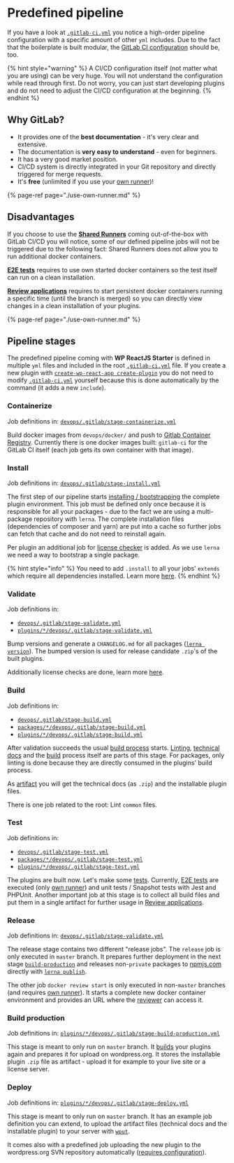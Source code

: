 # Predefined pipeline

If you have a look at [`.gitlab-ci.yml`](../usage/folder-structure/root.md#folder-structure) you notice a high-order pipeline configuration with a specific amount of other `yml` includes. Due to the fact that the boilerplate is built modular, the [GitLab CI configuration](https://docs.gitlab.com/ee/ci/yaml/) should be, too.

{% hint style="warning" %}
A CI/CD configuration itself (not matter what you are using) can be very huge. You will not understand the configuration while read through first. Do not worry, you can just start developing plugins and do not need to adjust the CI/CD configuration at the beginning.
{% endhint %}

## Why GitLab?

-   It provides one of the **best documentation** - it's very clear and extensive.
-   The documentation is **very easy to understand** - even for beginners.
-   It has a very good market position.
-   CI/CD system is directly integrated in your Git repository and directly triggered for merge requests.
-   It's **free** (unlimited if you use your [own runner](./use-own-runner.md))!

{% page-ref page="./use-own-runner.md" %}

## Disadvantages

If you choose to use the [**Shared Runners**](https://docs.gitlab.com/ee/ci/runners/#shared-specific-and-group-runners) coming out-of-the-box with GitLab CI/CD you will notice, some of our defined pipeline jobs will not be triggered due to the following fact: Shared Runners does not allow you to run additional docker containers.

[**E2E tests**](../advanced/tests.md#e2e) requires to use own started docker containers so the test itself can run on a clean installation.

[**Review applications**](./review-applications.md) requires to start persistent docker containers running a specific time (until the branch is merged) so you can directly view changes in a clean installation of your plugins.

{% page-ref page="./use-own-runner.md" %}

## Pipeline stages

The predefined pipeline coming with **WP ReactJS Starter** is defined in multiple `yml` files and included in the root [`.gitlab-ci.yml`](../usage/folder-structure/root.md#folder-structure) file. If you create a new plugin with [`create-wp-react-app create-plugin`](../usage/getting-started.md#create-workspace) you do not need to modify [`.gitlab-ci.yml`](../usage/folder-structure/root.md#folder-structure) yourself because this is done automatically by the command (it adds a new `include`).

### Containerize

Job definitions in: [`devops/.gitlab/stage-containerize.yml`](../usage/folder-structure/root.md#folder-structure)

Build docker images from `devops/docker/` and push to [Gitlab Container Registry](https://docs.gitlab.com/ee/user/packages/container_registry/). Currently there is one docker images built: `gitlab-ci` for the GitLab CI itself (each job gets its own container with that image).

### Install

Job definitions in: [`devops/.gitlab/stage-install.yml`](../usage/folder-structure/root.md#folder-structure)

The first step of our pipeline starts [installing / bootstrapping](../usage/available-commands/root.md#development) the complete plugin environment. This job must be defined only once because it is responsible for all your packages - due to the fact we are using a multi-package repository with `lerna`. The complete installation files (dependencies of composer and yarn) are put into a cache so further jobs can fetch that cache and do not need to reinstall again.

Per plugin an additional job for [license checker](../advanced/license-checker.md#javascript) is added. As we use `lerna` we need a way to bootstrap a single package.

{% hint style="info" %}
You need to add `.install` to all your jobs' `extends` which require all dependencies installed. Learn more [here](extend-gitlab-ci-pipeline.md#root).
{% endhint %}

### Validate

Job definitions in:

-   [`devops/.gitlab/stage-validate.yml`](../usage/folder-structure/root.md#folder-structure)
-   [`plugins/*/devops/.gitlab/stage-validate.yml`](../usage/folder-structure/plugin.md#folder-structure)

Bump versions and generate a `CHANGELOG.md` for all packages ([`lerna version`](https://github.com/lerna/lerna/tree/master/commands/version)). The bumped version is used for release candidate `.zip`'s of the built plugins.

Additionally license checks are done, learn more [here](../advanced/license-checker.md).

### Build

Job definitions in:

-   [`devops/.gitlab/stage-build.yml`](../usage/folder-structure/root.md#folder-structure)
-   [`packages/*/devops/.gitlab/stage-build.yml`](../usage/folder-structure/root.md#folder-structure)
-   [`plugins/*/devops/.gitlab/stage-build.yml`](../usage/folder-structure/plugin.md#folder-structure)

After validation succeeds the usual [build process](../advanced/build-production-plugin.md) starts. [Linting](../usage/available-commands/plugin.md#development), [technical docs](../usage/available-commands/plugin.md#documentation) and the [build](../usage/available-commands/plugin.md#build) process itself are parts of this stage. For packages, only linting is done because they are directly consumed in the plugins' build process.

As [artifact](https://docs.gitlab.com/ee/user/project/pipelines/job_artifacts.html) you will get the technical docs (as `.zip`) and the installable plugin files.

There is one job related to the root: Lint `common` files.

### Test

Job definitions in:

-   [`devops/.gitlab/stage-test.yml`](../usage/folder-structure/root.md#folder-structure)
-   [`packages/*/devops/.gitlab/stage-test.yml`](../usage/folder-structure/root.md#folder-structure)
-   [`plugins/*/devops/.gitlab/stage-test.yml`](../usage/folder-structure/plugin.md#folder-structure)

The plugins are built now. Let's make some [tests](../advanced/tests.md). Currently, [E2E tests](../advanced/tests.md#e2e) are executed (only [own runner](./use-own-runner.md)) and unit tests / Snapshot tests with Jest and PHPUnit. Another important job at this stage is to collect all build files and put them in a single artifact for further usage in [Review applications](./review-applications.md).

### Release

Job definitions in: [`devops/.gitlab/stage-validate.yml`](../usage/folder-structure/root.md#folder-structure)

The release stage contains two different "release jobs". The `release` job is only executed in `master` branch. It prepares further deployment in the next stage [`build-production`](#build-production) and releases non-`private` packages to [npmjs.com](https://npmjs.com) directly with [`lerna publish`](https://github.com/lerna/lerna/tree/master/commands/publish).

The other job `docker review start` is only executed in non-`master` branches (and requires [own runner](./use-own-runner.md)). It starts a complete new docker container environment and provides an URL where the [reviewer](./review-applications.md) can access it.

### Build production

Job definitions in: [`plugins/*/devops/.gitlab/stage-build-production.yml`](../usage/folder-structure/plugin.md#folder-structure)

This stage is meant to only run on `master` branch. It [builds](../advanced/build-production-plugin.md) your plugins again and prepares it for upload on wordpress.org. It stores the installable plugin `.zip` file as artifact - upload it for example to your live site or a license server.

### Deploy

Job definitions in: [`plugins/*/devops/.gitlab/stage-deploy.yml`](../usage/folder-structure/plugin.md#folder-structure)

This stage is meant to only run on `master` branch. It has an example job definition you can extend, to upload the artifact files (technical docs and the installable plugin) to your server with [`wput`](http://wput.sourceforge.net/).

It comes also with a predefined job uploading the new plugin to the wordpress.org SVN repository automatically ([requires configuration](extend-gitlab-ci-pipeline.md#release)).
